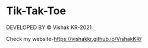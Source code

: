 # Tik-Tak-Toe

DEVELOPED BY © Vishak KR-2021

Check my website-https://vishakkr.github.io/VishakKR/
